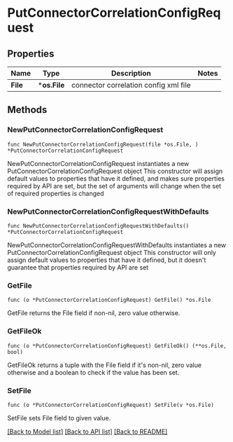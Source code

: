# PutConnectorCorrelationConfigRequest

## Properties

Name | Type | Description | Notes
------------ | ------------- | ------------- | -------------
**File** | ***os.File** | connector correlation config xml file | 

## Methods

### NewPutConnectorCorrelationConfigRequest

`func NewPutConnectorCorrelationConfigRequest(file *os.File, ) *PutConnectorCorrelationConfigRequest`

NewPutConnectorCorrelationConfigRequest instantiates a new PutConnectorCorrelationConfigRequest object
This constructor will assign default values to properties that have it defined,
and makes sure properties required by API are set, but the set of arguments
will change when the set of required properties is changed

### NewPutConnectorCorrelationConfigRequestWithDefaults

`func NewPutConnectorCorrelationConfigRequestWithDefaults() *PutConnectorCorrelationConfigRequest`

NewPutConnectorCorrelationConfigRequestWithDefaults instantiates a new PutConnectorCorrelationConfigRequest object
This constructor will only assign default values to properties that have it defined,
but it doesn't guarantee that properties required by API are set

### GetFile

`func (o *PutConnectorCorrelationConfigRequest) GetFile() *os.File`

GetFile returns the File field if non-nil, zero value otherwise.

### GetFileOk

`func (o *PutConnectorCorrelationConfigRequest) GetFileOk() (**os.File, bool)`

GetFileOk returns a tuple with the File field if it's non-nil, zero value otherwise
and a boolean to check if the value has been set.

### SetFile

`func (o *PutConnectorCorrelationConfigRequest) SetFile(v *os.File)`

SetFile sets File field to given value.



[[Back to Model list]](../README.md#documentation-for-models) [[Back to API list]](../README.md#documentation-for-api-endpoints) [[Back to README]](../README.md)


